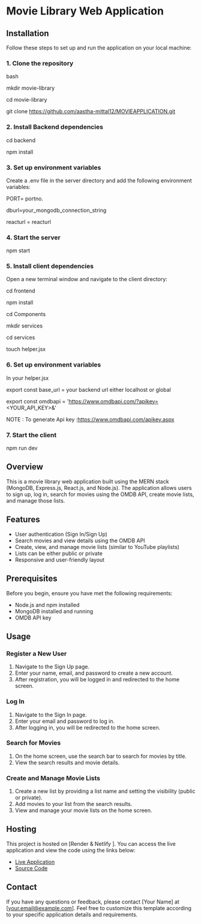 # Movie Library Web Application

## Installation
Follow these steps to set up and run the application on your local machine:

### 1. Clone the repository

bash

mkdir movie-library

cd movie-library

git clone https://github.com/aastha-mittal12/MOVIEAPPLICATION.git

### 2. Install Backend dependencies
cd backend

npm install

### 3. Set up environment variables

Create a .env file in the server directory and add the following environment variables:

PORT= portno.

dburl=your_mongodb_connection_string

reacturl = reacturl

### 4. Start the server
npm start

### 5. Install client dependencies

Open a new terminal window and navigate to the client directory:

cd frontend

npm install

 cd Components 
 
 mkdir services 
 
 cd services 
 
 touch helper.jsx 
 
 ### 6. Set up environment variables
In your helper.jsx

export const base_url = your backend url either localhost or  global

export const omdbapi = 'https://www.omdbapi.com/?apikey=<YOUR_API_KEY>&'

NOTE : To generate Api key :https://www.omdbapi.com/apikey.aspx
### 7. Start the client

npm run dev 

## Overview

This is a movie library web application built using the MERN stack (MongoDB, Express.js, React.js, and Node.js). The application allows users to sign up, log in, search for movies using the OMDB API, create movie lists, and manage those lists.

## Features

- User authentication (Sign In/Sign Up)
- Search movies and view details using the OMDB API
- Create, view, and manage movie lists (similar to YouTube playlists)
- Lists can be either public or private
- Responsive and user-friendly layout

## Prerequisites

Before you begin, ensure you have met the following requirements:
- Node.js and npm installed
- MongoDB installed and running
- OMDB API key


## Usage

### Register a New User

1. Navigate to the Sign Up page.
2. Enter your name, email, and password to create a new account.
3. After registration, you will be logged in and redirected to the home screen.

### Log In

1. Navigate to the Sign In page.
2. Enter your email and password to log in.
3. After logging in, you will be redirected to the home screen.

### Search for Movies

1. On the home screen, use the search bar to search for movies by title.
2. View the search results and movie details.

### Create and Manage Movie Lists

1. Create a new list by providing a list name and setting the visibility (public or private).
2. Add movies to your list from the search results.
3. View and manage your movie lists on the home screen.

## Hosting

This project is hosted on [Render & Netlify ]. You can access the live application and view the code using the links below:

- [Live Application](https://silly-brigadeiros-44e92f.netlify.app)
- [Source Code](https://github.com/aastha-mittal12/MOVIEAPPLICATION)

## Contact

If you have any questions or feedback, please contact [Your Name] at [your.email@example.com].
Feel free to customize this template according to your specific application details and requirements.
